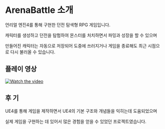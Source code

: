 # ArenaBattle 소개

언리얼 엔진4를 통해 구현한 던전 탐색형 RPG 게임입니다.

캐릭터를 생성하고 던전을 탐험하여 몬스터를 처치하면서 파밍과 성장을 할 수 있으며

만들어진 캐릭터는 자동으로 저장되어 도중에 쓰러지거나 게임을 종료해도 최근 시점으로 다시 불러올 수 있습니다. 


## 플레이 영상 

[![Watch the video](https://user-images.githubusercontent.com/55690757/98576677-3b7cbc00-22fe-11eb-8cc5-16edf7dd3ba2.JPG)](https://youtu.be/dM1Rf_50Tlw)


## 후 기

UE4를 통해 게임을 제작하면서 UE4의 기본 구조와 개념들을 익히는데 도움되었으며

실제 게임을 구현하는 데 있어서 많은 경험을 얻을 수 있었던 프로젝트였습니다.
 
